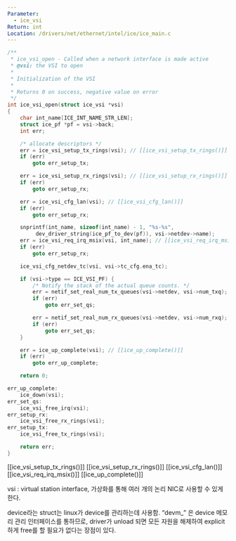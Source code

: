 ```yaml
---
Parameter:
  - ice_vsi
Return: int
Location: /drivers/net/ethernet/intel/ice/ice_main.c
---
```


```c title=ice_vsi_open()
/**
 * ice_vsi_open - Called when a network interface is made active
 * @vsi: the VSI to open
 *
 * Initialization of the VSI
 *
 * Returns 0 on success, negative value on error
 */
int ice_vsi_open(struct ice_vsi *vsi)
{
	char int_name[ICE_INT_NAME_STR_LEN];
	struct ice_pf *pf = vsi->back;
	int err;

	/* allocate descriptors */
	err = ice_vsi_setup_tx_rings(vsi); // [[ice_vsi_setup_tx_rings()]]
	if (err)
		goto err_setup_tx;

	err = ice_vsi_setup_rx_rings(vsi); // [[ice_vsi_setup_rx_rings()]]
	if (err)
		goto err_setup_rx;

	err = ice_vsi_cfg_lan(vsi); // [[ice_vsi_cfg_lan()]]
	if (err)
		goto err_setup_rx;

	snprintf(int_name, sizeof(int_name) - 1, "%s-%s",
		 dev_driver_string(ice_pf_to_dev(pf)), vsi->netdev->name);
	err = ice_vsi_req_irq_msix(vsi, int_name); // [[ice_vsi_req_irq_msix()]]
	if (err)
		goto err_setup_rx;

	ice_vsi_cfg_netdev_tc(vsi, vsi->tc_cfg.ena_tc);

	if (vsi->type == ICE_VSI_PF) {
		/* Notify the stack of the actual queue counts. */
		err = netif_set_real_num_tx_queues(vsi->netdev, vsi->num_txq);
		if (err)
			goto err_set_qs;

		err = netif_set_real_num_rx_queues(vsi->netdev, vsi->num_rxq);
		if (err)
			goto err_set_qs;
	}

	err = ice_up_complete(vsi); // [[ice_up_complete()]]
	if (err)
		goto err_up_complete;

	return 0;

err_up_complete:
	ice_down(vsi);
err_set_qs:
	ice_vsi_free_irq(vsi);
err_setup_rx:
	ice_vsi_free_rx_rings(vsi);
err_setup_tx:
	ice_vsi_free_tx_rings(vsi);

	return err;
}
```

[[ice_vsi_setup_tx_rings()]]
[[ice_vsi_setup_rx_rings()]]
[[ice_vsi_cfg_lan()]]
[[ice_vsi_req_irq_msix()]]
[[ice_up_complete()]]

vsi : virtual station interface, 가상화를 통해 여러 개의 논리 NIC로 사용할 수 있게 한다.

device라는 struct는 linux가 device를 관리하는데 사용함. “devm_” 은 device 메모리 관리 인터페이스를 통하므로, driver가 unload 되면 모든 자원을 해제하여 explicit하게 free를 할 필요가 없다는 장점이 있다.